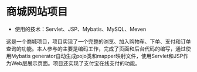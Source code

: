 # 商城网站项目
* 使用的技术：Servlet、JSP、Mybatis、MySQL、Meven


这是一个商城项目，项目实现了一个完整的浏览、加入购物车、下单、支付和订单查询的功能。本人参与的主要是编码工作，完成了页面和后台代码的编写，通过使用Mybatis generator自动生成pojo类和mapper映射文件，使用Servlet和JSP作为Web层展示页面。项目还实现了支付宝在线支付的功能。
